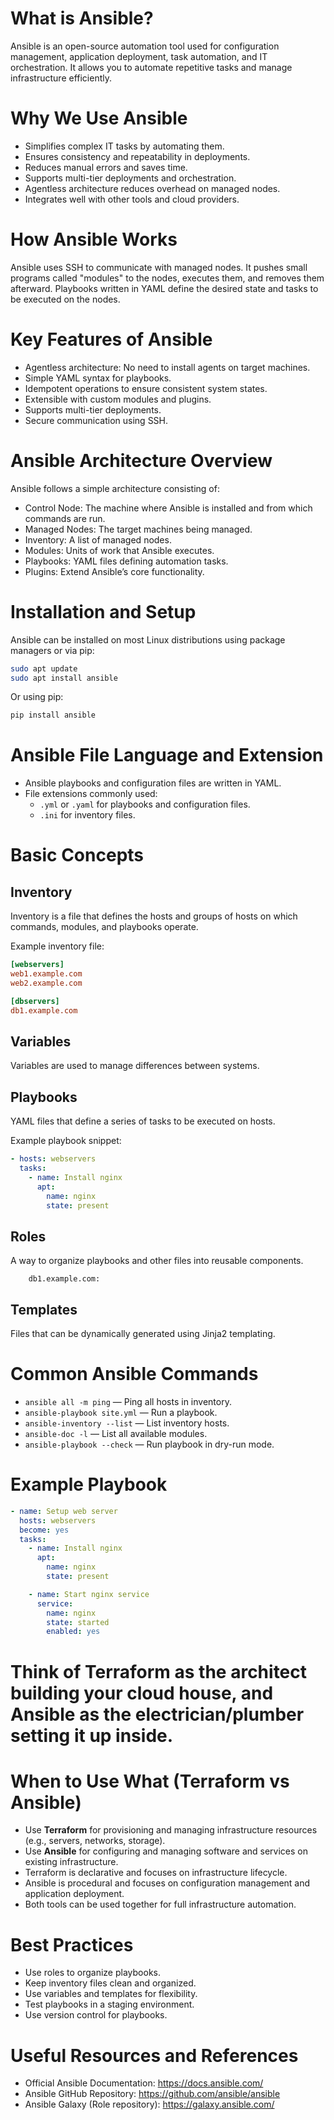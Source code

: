 # What is Ansible?

Ansible is an open-source automation tool used for configuration management, application deployment, task automation, and IT orchestration. It allows you to automate repetitive tasks and manage infrastructure efficiently.

# Why We Use Ansible

- Simplifies complex IT tasks by automating them.
- Ensures consistency and repeatability in deployments.
- Reduces manual errors and saves time.
- Supports multi-tier deployments and orchestration.
- Agentless architecture reduces overhead on managed nodes.
- Integrates well with other tools and cloud providers.

# How Ansible Works

Ansible uses SSH to communicate with managed nodes. It pushes small programs called "modules" to the nodes, executes them, and removes them afterward. Playbooks written in YAML define the desired state and tasks to be executed on the nodes.

# Key Features of Ansible

- Agentless architecture: No need to install agents on target machines.
- Simple YAML syntax for playbooks.
- Idempotent operations to ensure consistent system states.
- Extensible with custom modules and plugins.
- Supports multi-tier deployments.
- Secure communication using SSH.

# Ansible Architecture Overview

Ansible follows a simple architecture consisting of:

- Control Node: The machine where Ansible is installed and from which commands are run.
- Managed Nodes: The target machines being managed.
- Inventory: A list of managed nodes.
- Modules: Units of work that Ansible executes.
- Playbooks: YAML files defining automation tasks.
- Plugins: Extend Ansible’s core functionality.

# Installation and Setup

Ansible can be installed on most Linux distributions using package managers or via pip:

```bash
sudo apt update
sudo apt install ansible
```

Or using pip:

```bash
pip install ansible
```

# Ansible File Language and Extension

- Ansible playbooks and configuration files are written in YAML.
- File extensions commonly used:
  - `.yml` or `.yaml` for playbooks and configuration files.
  - `.ini` for inventory files.

# Basic Concepts

## Inventory

Inventory is a file that defines the hosts and groups of hosts on which commands, modules, and playbooks operate.

Example inventory file:

```ini
[webservers]
web1.example.com
web2.example.com

[dbservers]
db1.example.com
```

## Variables

Variables are used to manage differences between systems.

## Playbooks

YAML files that define a series of tasks to be executed on hosts.

Example playbook snippet:

```yaml
- hosts: webservers
  tasks:
    - name: Install nginx
      apt:
        name: nginx
        state: present
```

## Roles

A way to organize playbooks and other files into reusable components.

        db1.example.com:

## Templates

Files that can be dynamically generated using Jinja2 templating.

# Common Ansible Commands

- `ansible all -m ping` — Ping all hosts in inventory.
- `ansible-playbook site.yml` — Run a playbook.
- `ansible-inventory --list` — List inventory hosts.
- `ansible-doc -l` — List all available modules.
- `ansible-playbook --check` — Run playbook in dry-run mode.

# Example Playbook

```yaml
- name: Setup web server
  hosts: webservers
  become: yes
  tasks:
    - name: Install nginx
      apt:
        name: nginx
        state: present

    - name: Start nginx service
      service:
        name: nginx
        state: started
        enabled: yes
```

# Think of Terraform as the architect building your cloud house, and Ansible as the electrician/plumber setting it up inside.

# When to Use What (Terraform vs Ansible)

- Use **Terraform** for provisioning and managing infrastructure resources (e.g., servers, networks, storage).
- Use **Ansible** for configuring and managing software and services on existing infrastructure.
- Terraform is declarative and focuses on infrastructure lifecycle.
- Ansible is procedural and focuses on configuration management and application deployment.
- Both tools can be used together for full infrastructure automation.

# Best Practices

- Use roles to organize playbooks.
- Keep inventory files clean and organized.
- Use variables and templates for flexibility.
- Test playbooks in a staging environment.
- Use version control for playbooks.

# Useful Resources and References

- Official Ansible Documentation: https://docs.ansible.com/
- Ansible GitHub Repository: https://github.com/ansible/ansible
- Ansible Galaxy (Role repository): https://galaxy.ansible.com/
